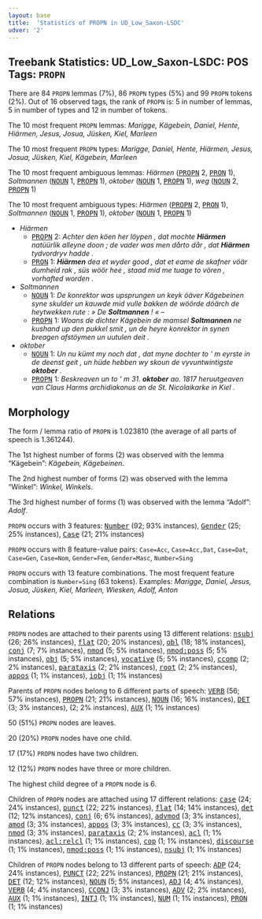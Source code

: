 ```yaml
---
layout: base
title:  'Statistics of PROPN in UD_Low_Saxon-LSDC'
udver: '2'
---
```


## Treebank Statistics: UD_Low_Saxon-LSDC: POS Tags: `PROPN`

There are 84 `PROPN` lemmas (7%), 86 `PROPN` types (5%) and 99 `PROPN` tokens (2%).
Out of 16 observed tags, the rank of `PROPN` is: 5 in number of lemmas, 5 in number of types and 12 in number of tokens.

The 10 most frequent `PROPN` lemmas: <em>Marigge, Kägebein, Daniel, Hente, Hiärmen, Jesus, Josua, Jüsken, Kiel, Marleen</em>

The 10 most frequent `PROPN` types:  <em>Marigge, Daniel, Hente, Hiärmen, Jesus, Josua, Jüsken, Kiel, Kägebein, Marleen</em>

The 10 most frequent ambiguous lemmas: <em>Hiärmen</em> (<tt><a href="nds_lsdc-pos-PROPN.html">PROPN</a></tt> 2, <tt><a href="nds_lsdc-pos-PRON.html">PRON</a></tt> 1), <em>Soltmannen</em> (<tt><a href="nds_lsdc-pos-NOUN.html">NOUN</a></tt> 1, <tt><a href="nds_lsdc-pos-PROPN.html">PROPN</a></tt> 1), <em>oktober</em> (<tt><a href="nds_lsdc-pos-NOUN.html">NOUN</a></tt> 1, <tt><a href="nds_lsdc-pos-PROPN.html">PROPN</a></tt> 1), <em>weg</em> (<tt><a href="nds_lsdc-pos-NOUN.html">NOUN</a></tt> 2, <tt><a href="nds_lsdc-pos-PROPN.html">PROPN</a></tt> 1)

The 10 most frequent ambiguous types:  <em>Hiärmen</em> (<tt><a href="nds_lsdc-pos-PROPN.html">PROPN</a></tt> 2, <tt><a href="nds_lsdc-pos-PRON.html">PRON</a></tt> 1), <em>Soltmannen</em> (<tt><a href="nds_lsdc-pos-NOUN.html">NOUN</a></tt> 1, <tt><a href="nds_lsdc-pos-PROPN.html">PROPN</a></tt> 1), <em>oktober</em> (<tt><a href="nds_lsdc-pos-NOUN.html">NOUN</a></tt> 1, <tt><a href="nds_lsdc-pos-PROPN.html">PROPN</a></tt> 1)


* <em>Hiärmen</em>
  * <tt><a href="nds_lsdc-pos-PROPN.html">PROPN</a></tt> 2: <em>Achter den köen her löypen , dat mochte <b>Hiärmen</b> natüürlik alleyne doon ; de vader was men dårto dår , dat <b>Hiärmen</b> tydvordryv hadde .</em>
  * <tt><a href="nds_lsdc-pos-PRON.html">PRON</a></tt> 1: <em><b>Hiärmen</b> dea et wyder good , dat et eame de skafner vöär dumheid rak , süs wöör hee , staad mid me tuage to vören , vorhafted worden .</em>
* <em>Soltmannen</em>
  * <tt><a href="nds_lsdc-pos-NOUN.html">NOUN</a></tt> 1: <em>De konrektor was upsprungen un keyk öäver Kägebeinen syne skulder un kauwde mid vulle bakken de wöörde döärch de heytwekken rute : » De <b>Soltmannen</b> ! « –</em>
  * <tt><a href="nds_lsdc-pos-PROPN.html">PROPN</a></tt> 1: <em>Woans de dichter Kägebein de mamsel <b>Soltmannen</b> ne kushand up den pukkel smit , un de heyre konrektor in synen breagen afstöymen un uutulen deit .</em>
* <em>oktober</em>
  * <tt><a href="nds_lsdc-pos-NOUN.html">NOUN</a></tt> 1: <em>Un nu kümt my noch dat , dat myne dochter to ' m eyrste in de deenst geit , un hüde hebben wy skoun de vyvuntwintigste <b>oktober</b> .</em>
  * <tt><a href="nds_lsdc-pos-PROPN.html">PROPN</a></tt> 1: <em>Beskreaven un to ' m 31. <b>oktober</b> ao. 1817 heruutgeaven van Claus Harms archidiakonus an de St. Nicolaikarke in Kiel .</em>

## Morphology

The form / lemma ratio of `PROPN` is 1.023810 (the average of all parts of speech is 1.361244).

The 1st highest number of forms (2) was observed with the lemma “Kägebein”: <em>Kägebein, Kägebeinen</em>.

The 2nd highest number of forms (2) was observed with the lemma “Winkel”: <em>Winkel, Winkels</em>.

The 3rd highest number of forms (1) was observed with the lemma “Adolf”: <em>Adolf</em>.

`PROPN` occurs with 3 features: <tt><a href="nds_lsdc-feat-Number.html">Number</a></tt> (92; 93% instances), <tt><a href="nds_lsdc-feat-Gender.html">Gender</a></tt> (25; 25% instances), <tt><a href="nds_lsdc-feat-Case.html">Case</a></tt> (21; 21% instances)

`PROPN` occurs with 8 feature-value pairs: `Case=Acc`, `Case=Acc,Dat`, `Case=Dat`, `Case=Gen`, `Case=Nom`, `Gender=Fem`, `Gender=Masc`, `Number=Sing`

`PROPN` occurs with 13 feature combinations.
The most frequent feature combination is `Number=Sing` (63 tokens).
Examples: <em>Marigge, Daniel, Jesus, Josua, Jüsken, Kiel, Marleen, Wiesken, Adolf, Anton</em>


## Relations

`PROPN` nodes are attached to their parents using 13 different relations: <tt><a href="nds_lsdc-dep-nsubj.html">nsubj</a></tt> (26; 26% instances), <tt><a href="nds_lsdc-dep-flat.html">flat</a></tt> (20; 20% instances), <tt><a href="nds_lsdc-dep-obl.html">obl</a></tt> (18; 18% instances), <tt><a href="nds_lsdc-dep-conj.html">conj</a></tt> (7; 7% instances), <tt><a href="nds_lsdc-dep-nmod.html">nmod</a></tt> (5; 5% instances), <tt><a href="nds_lsdc-dep-nmod-poss.html">nmod:poss</a></tt> (5; 5% instances), <tt><a href="nds_lsdc-dep-obj.html">obj</a></tt> (5; 5% instances), <tt><a href="nds_lsdc-dep-vocative.html">vocative</a></tt> (5; 5% instances), <tt><a href="nds_lsdc-dep-ccomp.html">ccomp</a></tt> (2; 2% instances), <tt><a href="nds_lsdc-dep-parataxis.html">parataxis</a></tt> (2; 2% instances), <tt><a href="nds_lsdc-dep-root.html">root</a></tt> (2; 2% instances), <tt><a href="nds_lsdc-dep-appos.html">appos</a></tt> (1; 1% instances), <tt><a href="nds_lsdc-dep-iobj.html">iobj</a></tt> (1; 1% instances)

Parents of `PROPN` nodes belong to 6 different parts of speech: <tt><a href="nds_lsdc-pos-VERB.html">VERB</a></tt> (56; 57% instances), <tt><a href="nds_lsdc-pos-PROPN.html">PROPN</a></tt> (21; 21% instances), <tt><a href="nds_lsdc-pos-NOUN.html">NOUN</a></tt> (16; 16% instances), <tt><a href="nds_lsdc-pos-DET.html">DET</a></tt> (3; 3% instances),  (2; 2% instances), <tt><a href="nds_lsdc-pos-AUX.html">AUX</a></tt> (1; 1% instances)

50 (51%) `PROPN` nodes are leaves.

20 (20%) `PROPN` nodes have one child.

17 (17%) `PROPN` nodes have two children.

12 (12%) `PROPN` nodes have three or more children.

The highest child degree of a `PROPN` node is 6.

Children of `PROPN` nodes are attached using 17 different relations: <tt><a href="nds_lsdc-dep-case.html">case</a></tt> (24; 24% instances), <tt><a href="nds_lsdc-dep-punct.html">punct</a></tt> (22; 22% instances), <tt><a href="nds_lsdc-dep-flat.html">flat</a></tt> (14; 14% instances), <tt><a href="nds_lsdc-dep-det.html">det</a></tt> (12; 12% instances), <tt><a href="nds_lsdc-dep-conj.html">conj</a></tt> (6; 6% instances), <tt><a href="nds_lsdc-dep-advmod.html">advmod</a></tt> (3; 3% instances), <tt><a href="nds_lsdc-dep-amod.html">amod</a></tt> (3; 3% instances), <tt><a href="nds_lsdc-dep-appos.html">appos</a></tt> (3; 3% instances), <tt><a href="nds_lsdc-dep-cc.html">cc</a></tt> (3; 3% instances), <tt><a href="nds_lsdc-dep-nmod.html">nmod</a></tt> (3; 3% instances), <tt><a href="nds_lsdc-dep-parataxis.html">parataxis</a></tt> (2; 2% instances), <tt><a href="nds_lsdc-dep-acl.html">acl</a></tt> (1; 1% instances), <tt><a href="nds_lsdc-dep-acl-relcl.html">acl:relcl</a></tt> (1; 1% instances), <tt><a href="nds_lsdc-dep-cop.html">cop</a></tt> (1; 1% instances), <tt><a href="nds_lsdc-dep-discourse.html">discourse</a></tt> (1; 1% instances), <tt><a href="nds_lsdc-dep-nmod-poss.html">nmod:poss</a></tt> (1; 1% instances), <tt><a href="nds_lsdc-dep-nsubj.html">nsubj</a></tt> (1; 1% instances)

Children of `PROPN` nodes belong to 13 different parts of speech: <tt><a href="nds_lsdc-pos-ADP.html">ADP</a></tt> (24; 24% instances), <tt><a href="nds_lsdc-pos-PUNCT.html">PUNCT</a></tt> (22; 22% instances), <tt><a href="nds_lsdc-pos-PROPN.html">PROPN</a></tt> (21; 21% instances), <tt><a href="nds_lsdc-pos-DET.html">DET</a></tt> (12; 12% instances), <tt><a href="nds_lsdc-pos-NOUN.html">NOUN</a></tt> (5; 5% instances), <tt><a href="nds_lsdc-pos-ADJ.html">ADJ</a></tt> (4; 4% instances), <tt><a href="nds_lsdc-pos-VERB.html">VERB</a></tt> (4; 4% instances), <tt><a href="nds_lsdc-pos-CCONJ.html">CCONJ</a></tt> (3; 3% instances), <tt><a href="nds_lsdc-pos-ADV.html">ADV</a></tt> (2; 2% instances), <tt><a href="nds_lsdc-pos-AUX.html">AUX</a></tt> (1; 1% instances), <tt><a href="nds_lsdc-pos-INTJ.html">INTJ</a></tt> (1; 1% instances), <tt><a href="nds_lsdc-pos-NUM.html">NUM</a></tt> (1; 1% instances), <tt><a href="nds_lsdc-pos-PRON.html">PRON</a></tt> (1; 1% instances)

